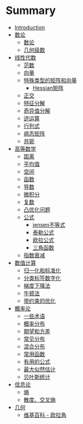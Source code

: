 # Summary

* [Introduction](README.md)
* [数论]()
   * [数论](Numbers/SpecialNumbers.md)
   * [几何级数](Numbers/GeometricProgression.md)
* [线性代数]()
   * [范数](LinearAlgebra/norm.md)
   * [向量](LinearAlgebra/vector.md)
   * [特殊类型的矩阵和向量](LinearAlgebra/special_matrix.md)
      * [Hessian矩阵](LinearAlgebra/Hessian.md)
   * [正交](LinearAlgebra/orthogonal.md)
   * [特征分解](LinearAlgebra/eigendecomposition.md)
   * [奇异值分解](LinearAlgebra/SVD.md)
   * [迹运算](LinearAlgebra/trace.md)
   * [行列式](LinearAlgebra/det.md)
   * [病态矩阵](LinearAlgebra/IllConditioning.md)
   * [共轭](LinearAlgebra/Conjugate.md)
* [高等数学]()
   * [距离](Mathematics/distance.md)
   * [平均值](Mathematics/average.md)
   * [空间](Mathematics/space.md)
   * [函数](Mathematics/function.md)
   * [导数](Mathematics/derivative.md)
   * [微积分](Mathematics/calculus.md)
   * [复数](Mathematics/Complex.md)
   * [凸优化问题](Mathematics/convex.md)
   * [公式]()
     * [jensen不等式](Mathematics/Formula/jensen.md)
     * [泰勒公式](Mathematics/Formula/taylor.md)
     * [欧拉公式](Mathematics/Formula/euler.md)
     * [三角函数](Mathematics/Formula/trigonometric.md)
   * [指数衰减](Mathematics/ExponentialDecay.md)
* [数值计算]()
   * [归一化和标准化](NumericalComputation/Preprocessing.md)
   * [分类标签数字化](NumericalComputation/Nominal.md)
   * [梯度下降法](NumericalComputation/GradientDescent.md)
   * [牛顿法](NumericalComputation/Newton.md) 
   * [带约束的优化](NumericalComputation/ConstrainedOptimization.md)
* [概率论]()
   * [一些术语](Probability/norms.md)
   * [概率分布](Probability/probability_distribution.md)
   * [期望和方差](Probability/expectation_variance.md)
   * [常见分布](Probability/distribution.md)
   * [混合分布](Probability/mixture_distribution.md)
   * [常用函数](Probability/functions.md)
   * [有用的公式](Probability/formulas.md)
   * [最大似然估计](Probability/likelihood.md)
   * [贝叶斯统计](Probability/bayes.md)
* [信息论]()
   * [熵](Information/entropy.md)
   * [散度、交叉熵](Information/Divergence.md)
*  [几何]()
	* [维基百科 - 欧拉角](Geometry/EulerAngle.md)